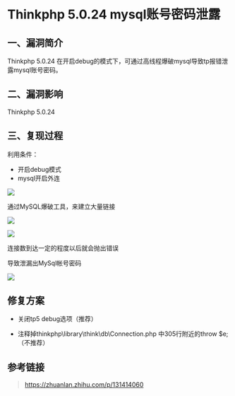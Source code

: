 Thinkphp 5.0.24 mysql账号密码泄露
=================================

一、漏洞简介
------------

Thinkphp 5.0.24
在开启debug的模式下，可通过高线程爆破mysql导致tp报错泄露mysql账号密码。

二、漏洞影响
------------

Thinkphp 5.0.24

三、复现过程
------------

利用条件：

-   开启debug模式
-   mysql开启外连

![](./.resource/Thinkphp5.0.24mysql账号密码泄露/media/rId24.png)

通过MySQL爆破工具，来建立大量链接

![](./.resource/Thinkphp5.0.24mysql账号密码泄露/media/rId25.png)

![](./.resource/Thinkphp5.0.24mysql账号密码泄露/media/rId26.png)

连接数到达一定的程度以后就会抛出错误

导致泄漏出MySql帐号密码

![](./.resource/Thinkphp5.0.24mysql账号密码泄露/media/rId27.png)

修复方案
--------

-   关闭tp5 debug选项（推荐）

-   注释掉thinkphp\\library\\think\\db\\Connection.php
    中305行附近的throw \$e;（不推荐）

参考链接
--------

> https://zhuanlan.zhihu.com/p/131414060
